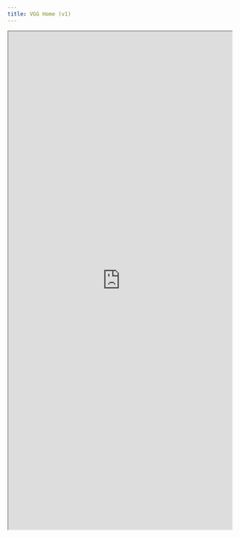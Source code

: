 ```yaml
---
title: VGG Home (v1)
---
```


<iframe src="https://stackblitz.com/edit/stackblitz-starters-neqtfm?embed=1&file=src%2FPreview.tsx"
  width='100%'
  height='1120px'
  title="vgg-react-component-demo"
  allow="accelerometer; ambient-light-sensor; camera; encrypted-media; geolocation; gyroscope; hid; microphone; midi; payment; usb; vr; xr-spatial-tracking"
></iframe>
